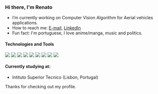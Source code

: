 ### Hi there, I'm Renato

- I’m currently working on Computer Vision Algorithm for Aerial vehicles applications.
- How to reach me: [E-mail](mailto:renato.loureiro@tecnico.ulisboa.pt), [LinkedIn](https://www.linkedin.com/in/renato-loureiro-68639514b/)
- Fun fact: I'm portuguese, I love anime/manga, music and politics. 

#### Technologies and Tools

<p>
 <img src="https://img.shields.io/badge/git%20-%23F05033.svg?&style=for-the-badge&logo=git&logoColor=white"/>
 <img src="https://img.shields.io/badge/python-%2314354C.svg?style=for-the-badge&logo=python&logoColor=white"/>
 <img src="https://img.shields.io/badge/latex-%23008080.svg?style=for-the-badge&logo=latex&logoColor=white"/>
 <img src="https://img.shields.io/badge/c-%2300599C.svg?style=for-the-badge&logo=c&logoColor=white"/>
 <img src="https://img.shields.io/badge/c++-%2300599C.svg?style=for-the-badge&logo=c%2B%2B&logoColor=white"/>
 <img src="https://img.shields.io/badge/opencv-%23white.svg?style=for-the-badge&logo=opencv&logoColor=white"/>
 <img src="https://img.shields.io/badge/VisualStudioCode-0078d7.svg?style=for-the-badge&logo=visual-studio-code&logoColor=white"/>
 <img src="https://img.shields.io/badge/-MATLAB-red%20orange?style=for-the-badge"/>
 <img src="https://img.shields.io/badge/JavaScript-F7DF1E?style=for-the-badge&logo=javascript&logoColor=black"/>
</p>

#### Currently studying at:
 - Intituto Superior Tecnico (Lisbon, Portugal)
 
Thanks for checking out my profile.



